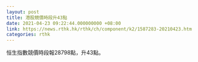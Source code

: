 ```yaml
---
layout: post
title: 港股競價時段升43點
date: 2021-04-23 09:22:44.000000000 +08:00
link: https://news.rthk.hk/rthk/ch/component/k2/1587283-20210423.htm
categories: rthk
---
```


恒生指數競價時段報28798點，升43點。
